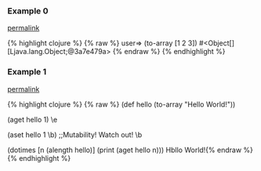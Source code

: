 ### Example 0
[permalink](#example-0)

{% highlight clojure %}
{% raw %}
user=> (to-array [1 2 3])
#&lt;Object[] [Ljava.lang.Object;@3a7e479a>
{% endraw %}
{% endhighlight %}


### Example 1
[permalink](#example-1)

{% highlight clojure %}
{% raw %}
(def hello (to-array "Hello World!"))

(aget hello 1)
\e

(aset hello 1 \b) ;;Mutability! Watch out!
\b

(dotimes [n (alength hello)] (print (aget hello n)))
Hbllo World!{% endraw %}
{% endhighlight %}



